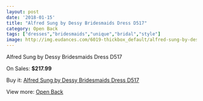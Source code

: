 ```yaml
---
layout: post
date: '2018-01-15'
title: "Alfred Sung by Dessy Bridesmaids Dress D517"
category: Open Back
tags: ["dresses","bridesmaids","unique","bridal","style"]
image: http://img.eudances.com/6019-thickbox_default/alfred-sung-by-dessy-bridesmaids-dress-d517.jpg
---
```

Alfred Sung by Dessy Bridesmaids Dress D517

On Sales: **$217.99**
<a href="https://www.eudances.com/en/open-back/2141-alfred-sung-by-dessy-bridesmaids-dress-d517.html"><amp-img layout="responsive" width="600" height="600" src="//img.eudances.com/6019-thickbox_default/alfred-sung-by-dessy-bridesmaids-dress-d517.jpg" alt="Alfred Sung by Dessy Bridesmaids Dress D517 0" /></a>
<a href="https://www.eudances.com/en/open-back/2141-alfred-sung-by-dessy-bridesmaids-dress-d517.html"><amp-img layout="responsive" width="600" height="600" src="//img.eudances.com/6020-thickbox_default/alfred-sung-by-dessy-bridesmaids-dress-d517.jpg" alt="Alfred Sung by Dessy Bridesmaids Dress D517 1" /></a>

Buy it: [Alfred Sung by Dessy Bridesmaids Dress D517](https://www.eudances.com/en/open-back/2141-alfred-sung-by-dessy-bridesmaids-dress-d517.html "Alfred Sung by Dessy Bridesmaids Dress D517")

View more: [Open Back](https://www.eudances.com/en/24-open-back "Open Back")
